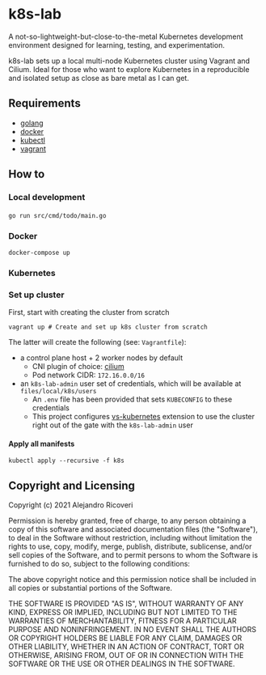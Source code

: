# k8s-lab

A not-so-lightweight-but-close-to-the-metal Kubernetes development environment designed for learning, testing, and experimentation.

k8s-lab sets up a local multi-node Kubernetes cluster using Vagrant and Cilium. Ideal for those who want to explore Kubernetes in a reproducible and isolated setup as close as bare metal as I can get.

## Requirements

- [golang](https://golang.org)
- [docker](https://docker.com)
- [kubectl](https://kubernetes.io)
- [vagrant](https://vagrantup.com)

## How to

### Local development

####

`go run src/cmd/todo/main.go`

### Docker

`docker-compose up`

### Kubernetes

### Set up cluster

First, start with creating the cluster from scratch

```
vagrant up # Create and set up k8s cluster from scratch
```

The latter will create the following (see: `Vagrantfile`):

- a control plane host + 2 worker nodes by default
  - CNI plugin of choice: [cilium](https://docs.cilium.io)
  - Pod network CIDR: `172.16.0.0/16`
- an `k8s-lab-admin` user set of credentials, which will be available at `files/local/k8s/users`
  - An `.env` file has been provided that sets `KUBECONFIG` to these credentials
  - This project configures [vs-kubernetes](https://marketplace.visualstudio.com/items?itemName=ms-kubernetes-tools.vscode-kubernetes-tools) extension to use the cluster right out of the gate with the `k8s-lab-admin` user

#### Apply all manifests

`kubectl apply --recursive -f k8s`

## Copyright and Licensing

Copyright (c) 2021 Alejandro Ricoveri

Permission is hereby granted, free of charge, to any person obtaining a copy
of this software and associated documentation files (the "Software"), to deal
in the Software without restriction, including without limitation the rights
to use, copy, modify, merge, publish, distribute, sublicense, and/or sell
copies of the Software, and to permit persons to whom the Software is
furnished to do so, subject to the following conditions:

The above copyright notice and this permission notice shall be included in
all copies or substantial portions of the Software.

THE SOFTWARE IS PROVIDED "AS IS", WITHOUT WARRANTY OF ANY KIND, EXPRESS OR
IMPLIED, INCLUDING BUT NOT LIMITED TO THE WARRANTIES OF MERCHANTABILITY,
FITNESS FOR A PARTICULAR PURPOSE AND NONINFRINGEMENT. IN NO EVENT SHALL THE
AUTHORS OR COPYRIGHT HOLDERS BE LIABLE FOR ANY CLAIM, DAMAGES OR OTHER
LIABILITY, WHETHER IN AN ACTION OF CONTRACT, TORT OR OTHERWISE, ARISING FROM,
OUT OF OR IN CONNECTION WITH THE SOFTWARE OR THE USE OR OTHER DEALINGS IN
THE SOFTWARE.
